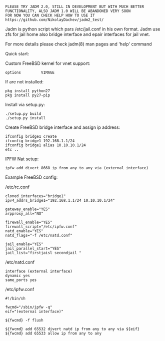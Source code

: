 
    PLEASE TRY JADM 2.0, STILL IN DEVELOPMENT BUT WITH MUCH BETTER FUNCTIONALITY, ALSO JADM 1.0 WILL BE ABANDONED VERY SOON
    FOR NOW YOU CAN CHECK HELP HOW TO USE IT
    https://github.com/NikolayDachev/jadm2_test/ 

Jadm is python script which pars /etc/jail.conf in his own format. Jadm use  zfs  for  jail home also bridge interface and epair interfaces for jail vnet.

For more details please check jadm(8) man pages and 'help' command 

Quick start:

Custom FreeBSD kernel for vnet support:

    options         VIMAGE

If are not installed:

    pkg install python27
    pkg install py27-pip

Install via setup.py:

    ./setup.py build
    ./setup.py install

Create FreeBSD bridge interface and assign ip address:

    ifconfig bridge1 create
    ifconfig bridge1 192.168.1.1/24
    ifconfig bridge1 alias 10.10.10.1/24
    etc ..

IPFW Nat setup:

    ipfw add divert 8668 ip from any to any via (external interface)

Example FreeBSD config:

/etc/rc.conf

    cloned_interfaces="bridge1"
    ipv4_addrs_bridge1="192.168.1.1/24 10.10.10.1/24"

    gateway_enable="YES"
    arpproxy_all="NO"

    firewall_enable="YES"
    firewall_script="/etc/ipfw.conf"
    natd_enable="YES"
    natd_flags="-f /etc/natd.conf"

    jail_enable="YES"
    jail_parallel_start="YES"
    jail_list="firstjaisl secondjail "

/etc/natd.conf

    interface (external interface)
    dynamic yes
    same_ports yes

/etc/ipfw.conf
 
    #!/bin/sh

    fwcmd="/sbin/ipfw -q"
    eif="(external interface)"

    ${fwcmd} -f flush

    ${fwcmd} add 65532 divert natd ip from any to any via ${eif}
    ${fwcmd} add 65533 allow ip from any to any
